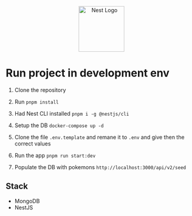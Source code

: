 <p align="center">
  <a href="http://nestjs.com/" target="blank"><img src="https://nestjs.com/img/logo-small.svg" width="120" alt="Nest Logo" /></a>
</p>

# Run project in development env

1. Clone the repository

2. Run 
```pnpm install```

3. Had Nest CLI installed
```pnpm i -g @nestjs/cli```

4. Setup the DB
```docker-compose up -d```

5. Clone the file ```.env.template``` and remane it to ```.env``` and give then the correct values

6. Run the app 
```pnpm run start:dev```

6. Populate the DB with pokemons
```http://localhost:3000/api/v2/seed```

## Stack
* MongoDB
* NestJS
